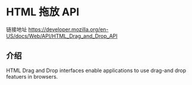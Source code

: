 # HTML 拖放 API
链接地址 https://developer.mozilla.org/en-US/docs/Web/API/HTML_Drag_and_Drop_API

## 介绍
HTML Drag and Drop interfaces enable applications to use drag-and drop featuers in browsers.